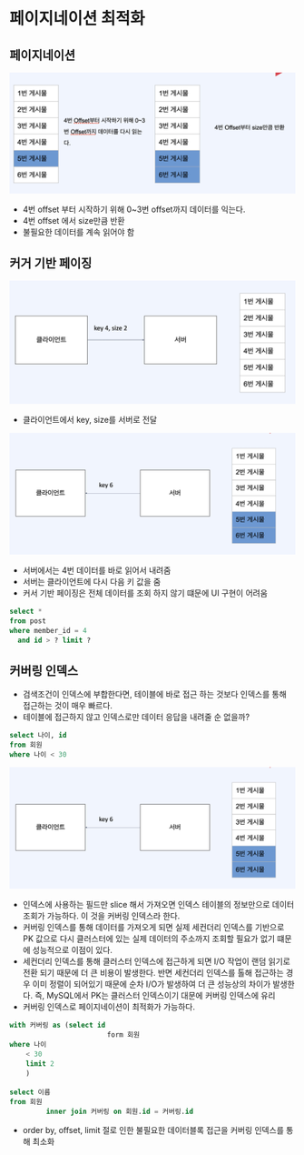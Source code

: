 # 페이지네이션 최적화

## 페이지네이션

![](images/pagination-001.png)

* 4번 offset 부터 시작하기 위해 0~3번 offset까지 데이터를 익는다.
* 4번 offset 에서 size만큼 반환
* 불필요한 데이터를 계속 읽어야 함

## 커거 기반 페이징

![](images/pagination-002.png)

* 클라이언트에서 key, size를 서버로 전달

![](images/pagination-003.png)

* 서버에서는 4번 데이터를 바로 읽어서 내려줌
* 서버는 클라이언트에 다시 다음 키 값을 줌
* 커서 기반 페이징은 전체 데이터를 조회 하지 않기 떄문에 UI 구현이 어려움

```sql
select *
from post
where member_id = 4
  and id > ? limit ?
```

## 커버링 인덱스

* 검색조건이 인덱스에 부합한다면, 테이블에 바로 접근 하는 것보다 인덱스를 통해 접근하는 것이 매우 빠르다.
* 테이블에 접근하지 않고 인덱스로만 데이터 응답을 내려줄 순 없을까?

```sql
select 나이, id
from 회원
where 나이 < 30
```

![](images/pagination-003.png)

* 인덱스에 사용하는 필드만 slice 해서 가져오면 인덱스 테이블의 정보만으로 데이터 조회가 가능하다. 이 것을 커버링 인덱스라 한다.
* 커버링 인덱스를 통해 데이터를 가져오게 되면 실제 세컨더리 인덱스를 기반으로 PK 값으로 다시 클러스터에 있는 실제 데이터의 주소까지 조회할 필요가 없기 떄문에 성능적으로 이점이 있다.
* 세컨더리 인덱스를 통해 클러스터 인덱스에 접근하게 되면 I/O 작업이 랜덤 읽기로 전환 되기 때문에 더 큰 비용이 발생한다. 반면 세컨더리 인덱스를 톨해 접근하는 경우 이미 정렬이 되어있기 때문에 순차 I/O가 발생하여 더 큰 성능상의 차이가 발생한다. 즉, MySQL에서 PK는 클러스터 인덱스이기 대문에 커버링 인덱스에 유리
* 커버링 인덱스로 페이지네이션이 최적화가 가능하다.

```sql
with 커버링 as (select id
                        form 회원
where 나이
    < 30
    limit 2
    )

select 이름
from 회원
         inner join 커버링 on 회원.id = 커버링.id
```
* order by, offset, limit 절로 인한 불필요한 데이터블록 접근을 커버링 인덱스를 통해 최소화